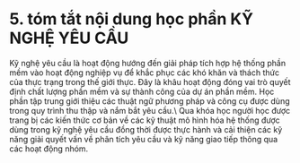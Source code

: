 # 5. tóm tắt nội dung học phần KỸ NGHỆ YÊU CẦU
Kỹ nghệ yêu cầu là hoạt động hướng đến giải pháp tích hợp hệ thống phần mềm vào hoạt động nghiệp vụ để khắc phục các khó khăn và thách thức của thực trạng trong thế giới thực. Đây là khâu hoạt động đóng vai trò quyết định chất lượng phần mềm và sự thành công của dự án phần mềm. Học phần tập trung giới thiệu các thuật ngữ phương pháp và công cụ được dùng trong quy trình thu thập và nắm bắt yêu cầu.\ Qua khóa học người học được trang bị các kiến thức cơ bản về các kỹ thuật mô hình hóa hệ thống được dùng trong kỹ nghệ yêu cầu đồng thời được thực hành và cải thiện các kỹ năng giải quyết vấn về phân tích yêu cầu và kỹ năng giao tiếp thông qua các hoạt động nhóm.

